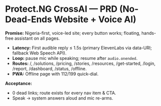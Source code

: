 # Protect.NG CrossAI — PRD (No-Dead-Ends Website + Voice AI)
**Promise:** Nigeria-first, voice-led site; every button works; floating, hands-free assistant on all pages.

- **Latency:** First audible reply ≤ 1.5s (primary ElevenLabs via data-URI; fallback Web Speech API).
- **Loop:** pause mic while speaking; resume after `audio.onended`.
- **Routes:** /, /solutions, /pricing, /stories, /resources, /get-started, /login, /report, /dashboard, /status, /offline.
- **PWA:** Offline page with 112/199 quick-dial.

**Acceptance:**
- 0 dead links; route exists for every nav item & CTA.
- Speak → system answers aloud and mic re-arms.
